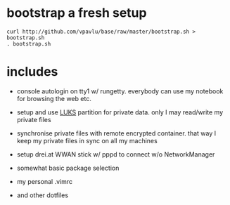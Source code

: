 # bootstrap a fresh setup

    curl http://github.com/vpavlu/base/raw/master/bootstrap.sh > bootstrap.sh
    . bootstrap.sh

# includes
 - console autologin on tty1 w/ rungetty.
   everybody can use my notebook for browsing the web etc.

 - setup and use [LUKS][1] partition for private data.
   only I may read/write my private files

 - synchronise private files with remote encrypted container.
   that way I keep my private files in sync on all my machines

 - setup drei.at WWAN stick w/ pppd
   to connect w/o NetworkManager

 - somewhat basic package selection

 - my personal .vimrc

 - and other dotfiles


[1]: http://code.google.com/p/cryptsetup/ "LUKS/dm-crypt"
